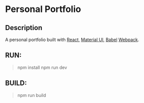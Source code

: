 # Personal Portfolio 

## Description

A personal portfolio built with
[React](https://facebook.github.io/react/),
[Material UI](http://www.material-ui.com/#/),
[Babel](https://babeljs.io/) 
[Webpack](https://webpack.github.io/).

## RUN:

> npm install
> npm run dev


## BUILD:

>npm run build
